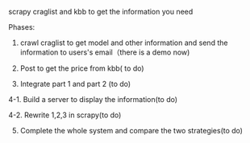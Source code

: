 scrapy craglist and kbb to get the information you need 

Phases:
1. crawl craglist to get model and other information and send the information to users's email（there is a demo now)

2. Post to get the price from kbb( to do)

3. Integrate part 1 and part 2 (to do)

4-1. Build a server to display the information(to do)

4-2. Rewrite 1,2,3 in scrapy(to do)

5. Complete the whole system and compare the two strategies(to do)
